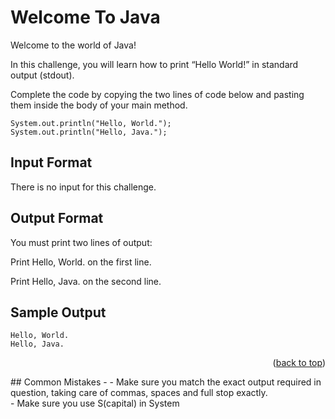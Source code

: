 # Welcome To Java

Welcome to the world of Java!

In this challenge, you will learn how to print “Hello World!” in standard output (stdout).

Complete the code by copying the two lines of code below and pasting them inside the body of your main method.
```
System.out.println("Hello, World.");
System.out.println("Hello, Java.");
```
## Input Format
There is no input for this challenge.

## Output Format
You must print two lines of output:

Print Hello, World. on the first line.

Print Hello, Java. on the second line.

## Sample Output
```
Hello, World.
Hello, Java.
```
<p align="right">(<a href="#top">back to top</a>)</p>
## Common Mistakes -
- Make sure you match the exact output required in question, taking care of commas, spaces and full stop exactly. <br />
- Make sure you use S(capital) in System
